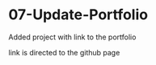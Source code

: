 # 07-Update-Portfolio

Added project with link to the portfolio

link is directed to the github page
